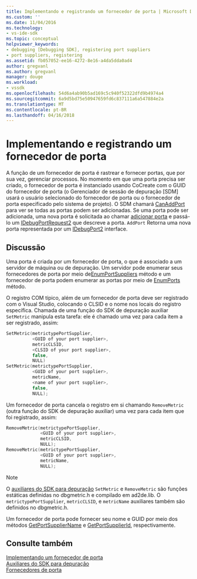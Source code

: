 ```yaml
---
title: Implementando e registrando um fornecedor de porta | Microsoft Docs
ms.custom: ''
ms.date: 11/04/2016
ms.technology:
- vs-ide-sdk
ms.topic: conceptual
helpviewer_keywords:
- debugging [Debugging SDK], registering port suppliers
- port suppliers, registering
ms.assetid: fb057052-ee16-4272-8e16-a4da5dda0ad4
author: gregvanl
ms.author: gregvanl
manager: douge
ms.workload:
- vssdk
ms.openlocfilehash: 54d6a4ab90b5ad169c5c940f52322dfd9b4974a4
ms.sourcegitcommit: 6a9d5bd75e50947659fd6c837111a6a547884e2a
ms.translationtype: MT
ms.contentlocale: pt-BR
ms.lasthandoff: 04/16/2018
---
```

# <a name="implementing-and-registering-a-port-supplier"></a>Implementando e registrando um fornecedor de porta
A função de um fornecedor de porta é rastrear e fornecer portas, que por sua vez, gerenciar processos. No momento em que uma porta precisa ser criado, o fornecedor de porta é instanciado usando CoCreate com o GUID do fornecedor de porta (o Gerenciador de sessão de depuração [SDM] usará o usuário selecionado do fornecedor de porta ou o fornecedor de porta especificado pelo sistema de projeto). O SDM chamará [CanAddPort](../../extensibility/debugger/reference/idebugportsupplier2-canaddport.md) para ver se todas as portas podem ser adicionadas. Se uma porta pode ser adicionada, uma nova porta é solicitada ao chamar [adicionar porta](../../extensibility/debugger/reference/idebugportsupplier2-addport.md) e passá-lo um [IDebugPortRequest2](../../extensibility/debugger/reference/idebugportrequest2.md) que descreve a porta. `AddPort` Retorna uma nova porta representada por um [IDebugPort2](../../extensibility/debugger/reference/idebugport2.md) interface.  
  
## <a name="discussion"></a>Discussão  
 Uma porta é criada por um fornecedor de porta, o que é associado a um servidor de máquina ou de depuração. Um servidor pode enumerar seus fornecedores de porta por meio de[EnumPortSuppliers](../../extensibility/debugger/reference/idebugcoreserver2-enumportsuppliers.md) método e um fornecedor de porta podem enumerar as portas por meio de [EnumPorts](../../extensibility/debugger/reference/idebugportsupplier2-enumports.md) método.  
  
 O registro COM típico, além de um fornecedor de porta deve ser registrado com o Visual Studio, colocando o CLSID e o nome nos locais do registro específica. Chamada de uma função do SDK de depuração auxiliar `SetMetric` manipula esta tarefa: ele é chamado uma vez para cada item a ser registrado, assim:  
  
```cpp  
SetMetric(metrictypePortSupplier,  
          <GUID of your port supplier>,  
          metricCLSID,  
          <CLSID of your port supplier>,  
          false,  
          NULL)  
SetMetric(metrictypePortSupplier,  
          <GUID of your port supplier>,  
          metricName,  
          <name of your port supplier>,  
          false,  
          NULL);  
```  
  
 Um fornecedor de porta cancela o registro em si chamando `RemoveMetric` (outra função do SDK de depuração auxiliar) uma vez para cada item que foi registrado, assim:  
  
```cpp  
RemoveMetric(metrictypePortSupplier,  
             <GUID of your port supplier>,  
             metricCLSID,  
             NULL);  
RemoveMetric(metrictypePortSupplier,  
             <GUID of your port supplier>,  
             metricName,  
             NULL);  
```  
  
> [!NOTE]
>  O [auxiliares do SDK para depuração](../../extensibility/debugger/reference/sdk-helpers-for-debugging.md) `SetMetric` e `RemoveMetric` são funções estáticas definidas no dbgmetric.h e compilado em ad2de.lib. O `metrictypePortSupplier`, `metricCLSID`, e `metricName` auxiliares também são definidos no dbgmetric.h.  
  
 Um fornecedor de porta pode fornecer seu nome e GUID por meio dos métodos [GetPortSupplierName](../../extensibility/debugger/reference/idebugportsupplier2-getportsuppliername.md) e [GetPortSupplierId](../../extensibility/debugger/reference/idebugportsupplier2-getportsupplierid.md), respectivamente.  
  
## <a name="see-also"></a>Consulte também  
 [Implementando um fornecedor de porta](../../extensibility/debugger/implementing-a-port-supplier.md)   
 [Auxiliares do SDK para depuração](../../extensibility/debugger/reference/sdk-helpers-for-debugging.md)   
 [Fornecedores de porta](../../extensibility/debugger/port-suppliers.md)